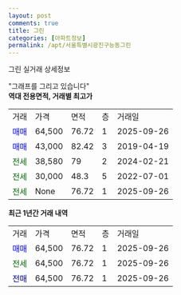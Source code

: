 ```yaml
---
layout: post
comments: true
title: 그린
categories: [아파트정보]
permalink: /apt/서울특별시광진구능동그린
---
```


그린 실거래 상세정보

<script type="text/javascript">
  google.charts.load('current', {'packages':['line', 'corechart']});
  google.charts.setOnLoadCallback(drawChart);

  function drawChart() {
    var data = new google.visualization.DataTable();
    data.addColumn('date', '거래일');
    data.addColumn('number', "매매");
    data.addColumn('number', "전세");
    data.addColumn('number', "전매");

    data.addRows([[new Date(Date.parse("2025-09-26")), 64500, null, null], [new Date(Date.parse("2025-09-26")), null, 64500, null], [new Date(Date.parse("2025-09-26")), null, null, 64500]]);

    var options = {
      hAxis: {
        format: 'yyyy/MM/dd'
      },    
      lineWidth: 0,
      pointsVisible: true,    
      title: '최근 1년간 유형별 실거래가 분포',
      legend: { position: 'bottom' }
    };

    var formatter = new google.visualization.NumberFormat({pattern:'###,###'} );
    formatter.format(data, 1);
    formatter.format(data, 2);
    
    setTimeout(function() {
        var chart = new google.visualization.LineChart(document.getElementById('columnchart_material'));
        chart.draw(data, (options));
        document.getElementById('loading').style.display = 'none';
    }, 200);
  }
</script>


<div id="loading" style="z-index:20; display: block; margin-left: 0px">"그래프를 그리고 있습니다"</div>
<div id="columnchart_material" style="width: 95%; margin-left: 0px; display: block"></div>
<!-- contents start -->
<b>역대 전용면적, 거래별 최고가</b>
<table class="sortable">
    <tr>
      <td>거래</td>
      <td>가격</td>
      <td>면적</td>
      <td>층</td>
      <td>거래일</td>
    </tr>
        <tr>
          <td><a style="color: blue">매매</a></td>
          <td>64,500</td>
          <td>76.72</td>
          <td>1</td>
          <td>2025-09-26</td>
        </tr>            <tr>
          <td><a style="color: blue">매매</a></td>
          <td>43,000</td>
          <td>82.42</td>
          <td>3</td>
          <td>2019-04-19</td>
        </tr>        
        <tr>
              <td><a style="color: darkgreen">전세</a></td>
              <td>38,580</td>
              <td>79</td>
              <td>2</td>
              <td>2024-02-21</td>
            </tr>            <tr>
              <td><a style="color: darkgreen">전세</a></td>
              <td>30,000</td>
              <td>48.3</td>
              <td>5</td>
              <td>2022-07-01</td>
            </tr>            <tr>
              <td><a style="color: darkgreen">전세</a></td>
              <td>None</td>
              <td>76.72</td>
              <td>1</td>
              <td>2025-09-26</td>
            </tr>        
    
</table>

<b>최근 1년간 거래 내역</b>

<table class="sortable">
    <tr>
      <td>거래</td>
      <td>가격</td>
      <td>면적</td>
      <td>층</td>
      <td>거래일</td>
    </tr>
    <tr>
      <td><a style="color: blue">매매</a></td>
      <td>64,500</td>
      <td>76.72</td>
      <td>1</td>
      <td>2025-09-26</td>
    </tr>          <tr>
      <td><a style="color: darkgreen">전세</a></td>
      <td>64,500</td>
      <td>76.72</td>
      <td>1</td>
      <td>2025-09-26</td>
    </tr>          <tr>
      <td><a style="color: darkblue">전매</a></td>
      <td>64,500</td>
      <td>76.72</td>
      <td>1</td>
      <td>2025-09-26</td>
    </tr>      </table>
<!-- contents end -->    

